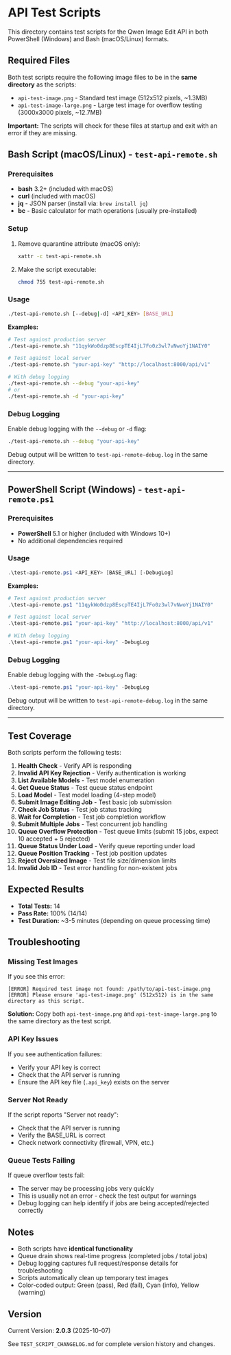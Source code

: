 # API Test Scripts

This directory contains test scripts for the Qwen Image Edit API in both PowerShell (Windows) and Bash (macOS/Linux) formats.

## Required Files

Both test scripts require the following image files to be in the **same directory** as the scripts:

- `api-test-image.png` - Standard test image (512x512 pixels, ~1.3MB)
- `api-test-image-large.png` - Large test image for overflow testing (3000x3000 pixels, ~12.7MB)

**Important:** The scripts will check for these files at startup and exit with an error if they are missing.

## Bash Script (macOS/Linux) - `test-api-remote.sh`

### Prerequisites

- **bash** 3.2+ (included with macOS)
- **curl** (included with macOS)
- **jq** - JSON parser (install via: `brew install jq`)
- **bc** - Basic calculator for math operations (usually pre-installed)

### Setup

1. Remove quarantine attribute (macOS only):
   ```bash
   xattr -c test-api-remote.sh
   ```

2. Make the script executable:
   ```bash
   chmod 755 test-api-remote.sh
   ```

### Usage

```bash
./test-api-remote.sh [--debug|-d] <API_KEY> [BASE_URL]
```

**Examples:**

```bash
# Test against production server
./test-api-remote.sh "11qykWo0dzp8EscpTE4IjL7Fo0z3wl7vNwoYj1NAIY0"

# Test against local server
./test-api-remote.sh "your-api-key" "http://localhost:8000/api/v1"

# With debug logging
./test-api-remote.sh --debug "your-api-key"
# or
./test-api-remote.sh -d "your-api-key"
```

### Debug Logging

Enable debug logging with the `--debug` or `-d` flag:

```bash
./test-api-remote.sh --debug "your-api-key"
```

Debug output will be written to `test-api-remote-debug.log` in the same directory.

---

## PowerShell Script (Windows) - `test-api-remote.ps1`

### Prerequisites

- **PowerShell** 5.1 or higher (included with Windows 10+)
- No additional dependencies required

### Usage

```powershell
.\test-api-remote.ps1 <API_KEY> [BASE_URL] [-DebugLog]
```

**Examples:**

```powershell
# Test against production server
.\test-api-remote.ps1 "11qykWo0dzp8EscpTE4IjL7Fo0z3wl7vNwoYj1NAIY0"

# Test against local server
.\test-api-remote.ps1 "your-api-key" "http://localhost:8000/api/v1"

# With debug logging
.\test-api-remote.ps1 "your-api-key" -DebugLog
```

### Debug Logging

Enable debug logging with the `-DebugLog` flag:

```powershell
.\test-api-remote.ps1 "your-api-key" -DebugLog
```

Debug output will be written to `test-api-remote-debug.log` in the same directory.

---

## Test Coverage

Both scripts perform the following tests:

1. **Health Check** - Verify API is responding
2. **Invalid API Key Rejection** - Verify authentication is working
3. **List Available Models** - Test model enumeration
4. **Get Queue Status** - Test queue status endpoint
5. **Load Model** - Test model loading (4-step model)
6. **Submit Image Editing Job** - Test basic job submission
7. **Check Job Status** - Test job status tracking
8. **Wait for Completion** - Test job completion workflow
9. **Submit Multiple Jobs** - Test concurrent job handling
10. **Queue Overflow Protection** - Test queue limits (submit 15 jobs, expect 10 accepted + 5 rejected)
11. **Queue Status Under Load** - Verify queue reporting under load
12. **Queue Position Tracking** - Test job position updates
13. **Reject Oversized Image** - Test file size/dimension limits
14. **Invalid Job ID** - Test error handling for non-existent jobs

## Expected Results

- **Total Tests:** 14
- **Pass Rate:** 100% (14/14)
- **Test Duration:** ~3-5 minutes (depending on queue processing time)

## Troubleshooting

### Missing Test Images

If you see this error:
```
[ERROR] Required test image not found: /path/to/api-test-image.png
[ERROR] Please ensure 'api-test-image.png' (512x512) is in the same directory as this script.
```

**Solution:** Copy both `api-test-image.png` and `api-test-image-large.png` to the same directory as the test script.

### API Key Issues

If you see authentication failures:
- Verify your API key is correct
- Check that the API server is running
- Ensure the API key file (`.api_key`) exists on the server

### Server Not Ready

If the script reports "Server not ready":
- Check that the API server is running
- Verify the BASE_URL is correct
- Check network connectivity (firewall, VPN, etc.)

### Queue Tests Failing

If queue overflow tests fail:
- The server may be processing jobs very quickly
- This is usually not an error - check the test output for warnings
- Debug logging can help identify if jobs are being accepted/rejected correctly

## Notes

- Both scripts have **identical functionality**
- Queue drain shows real-time progress (completed jobs / total jobs)
- Debug logging captures full request/response details for troubleshooting
- Scripts automatically clean up temporary test images
- Color-coded output: Green (pass), Red (fail), Cyan (info), Yellow (warning)

## Version

Current Version: **2.0.3** (2025-10-07)

See `TEST_SCRIPT_CHANGELOG.md` for complete version history and changes.

